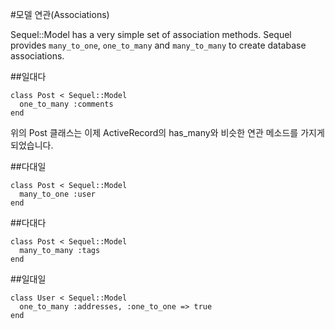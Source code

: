 #모델 연관(Associations)

Sequel::Model has a very simple set of association methods.
Sequel provides `many_to_one`, `one_to_many` and `many_to_many` to create database associations.


##일대다

    class Post < Sequel::Model
      one_to_many :comments
    end

위의 Post 클래스는 이제 ActiveRecord의 has\_many와 비슷한 연관 메소드를 가지게 되었습니다.

##다대일

    class Post < Sequel::Model
      many_to_one :user
    end

##다대다
    
    class Post < Sequel::Model
      many_to_many :tags
    end


##일대일

    class User < Sequel::Model
      one_to_many :addresses, :one_to_one => true
    end
      
    